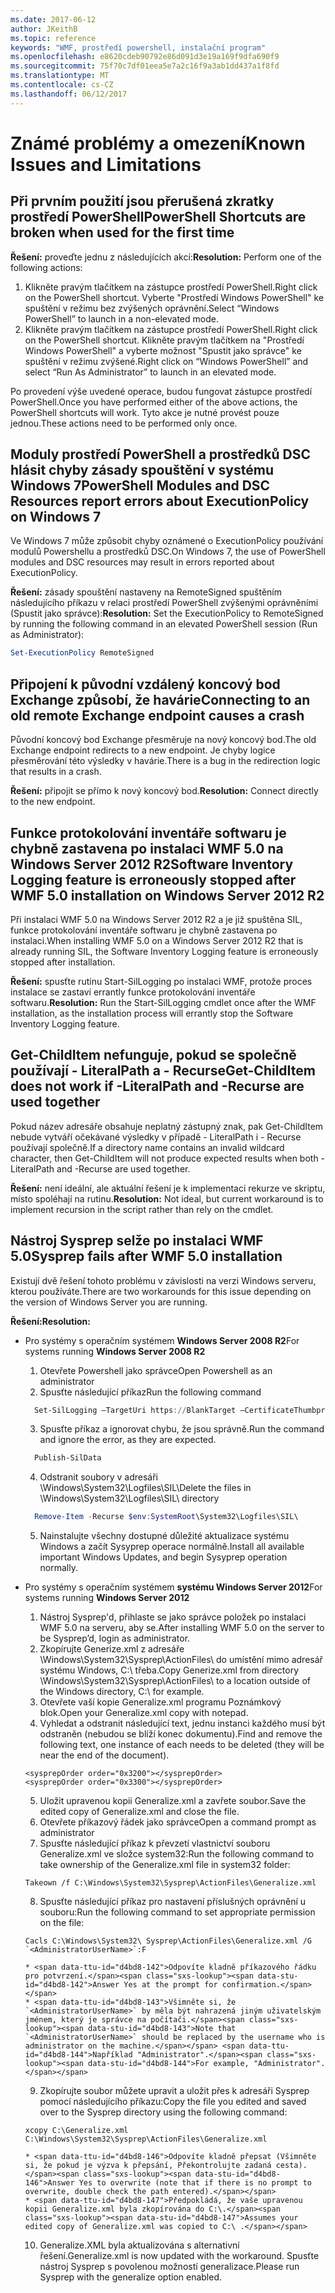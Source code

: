 ```yaml
---
ms.date: 2017-06-12
author: JKeithB
ms.topic: reference
keywords: "WMF, prostředí powershell, instalační program"
ms.openlocfilehash: e8620cdeb90792e86d091d3e19a169f9dfa690f9
ms.sourcegitcommit: 75f70c7df01eea5e7a2c16f9a3ab1dd437a1f8fd
ms.translationtype: MT
ms.contentlocale: cs-CZ
ms.lasthandoff: 06/12/2017
---
```

# <a name="known-issues-and-limitations"></a><span data-ttu-id="d4bd8-102">Známé problémy a omezení</span><span class="sxs-lookup"><span data-stu-id="d4bd8-102">Known Issues and Limitations</span></span>

<a name="powershell-shortcuts-are-broken-when-used-for-the-first-time"></a><span data-ttu-id="d4bd8-103">Při prvním použití jsou přerušená zkratky prostředí PowerShell</span><span class="sxs-lookup"><span data-stu-id="d4bd8-103">PowerShell Shortcuts are broken when used for the first time</span></span>
------------------------------------------------------------

<span data-ttu-id="d4bd8-104">**Řešení:** proveďte jednu z následujících akcí:</span><span class="sxs-lookup"><span data-stu-id="d4bd8-104">**Resolution:** Perform one of the following actions:</span></span>

1.  <span data-ttu-id="d4bd8-105">Klikněte pravým tlačítkem na zástupce prostředí PowerShell.</span><span class="sxs-lookup"><span data-stu-id="d4bd8-105">Right click on the PowerShell shortcut.</span></span> <span data-ttu-id="d4bd8-106">Vyberte "Prostředí Windows PowerShell" ke spuštění v režimu bez zvýšených oprávnění.</span><span class="sxs-lookup"><span data-stu-id="d4bd8-106">Select “Windows PowerShell” to launch in a non-elevated mode.</span></span>
2.  <span data-ttu-id="d4bd8-107">Klikněte pravým tlačítkem na zástupce prostředí PowerShell.</span><span class="sxs-lookup"><span data-stu-id="d4bd8-107">Right click on the PowerShell shortcut.</span></span> <span data-ttu-id="d4bd8-108">Klikněte pravým tlačítkem na "Prostředí Windows PowerShell" a vyberte možnost "Spustit jako správce" ke spuštění v režimu zvýšené.</span><span class="sxs-lookup"><span data-stu-id="d4bd8-108">Right click on “Windows PowerShell” and select “Run As Administrator” to launch in an elevated mode.</span></span>

<span data-ttu-id="d4bd8-109">Po provedení výše uvedené operace, budou fungovat zástupce prostředí PowerShell.</span><span class="sxs-lookup"><span data-stu-id="d4bd8-109">Once you have performed either of the above actions, the PowerShell shortcuts will work.</span></span> <span data-ttu-id="d4bd8-110">Tyto akce je nutné provést pouze jednou.</span><span class="sxs-lookup"><span data-stu-id="d4bd8-110">These actions need to be performed only once.</span></span>


<a name="powershell-modules-and-dsc-resources-report-errors-about-executionpolicy-on-windows-7"></a><span data-ttu-id="d4bd8-111">Moduly prostředí PowerShell a prostředků DSC hlásit chyby zásady spouštění v systému Windows 7</span><span class="sxs-lookup"><span data-stu-id="d4bd8-111">PowerShell Modules and DSC Resources report errors about ExecutionPolicy on Windows 7</span></span>
-------------------------------------------------------------------------------------
<span data-ttu-id="d4bd8-112">Ve Windows 7 může způsobit chyby oznámené o ExecutionPolicy používání modulů Powershellu a prostředků DSC.</span><span class="sxs-lookup"><span data-stu-id="d4bd8-112">On Windows 7, the use of PowerShell modules and DSC resources may result in errors reported about ExecutionPolicy.</span></span>

<span data-ttu-id="d4bd8-113">**Řešení:** zásady spouštění nastaveny na RemoteSigned spuštěním následujícího příkazu v relaci prostředí PowerShell zvýšenými oprávněními (Spustit jako správce):</span><span class="sxs-lookup"><span data-stu-id="d4bd8-113">**Resolution:** Set the ExecutionPolicy to RemoteSigned by running the following command in an elevated PowerShell session (Run as Administrator):</span></span>

```powershell
Set-ExecutionPolicy RemoteSigned
```

<a name="connecting-to-an-old-remote-exchange-endpoint-causes-a-crash"></a><span data-ttu-id="d4bd8-114">Připojení k původní vzdálený koncový bod Exchange způsobí, že havárie</span><span class="sxs-lookup"><span data-stu-id="d4bd8-114">Connecting to an old remote Exchange endpoint causes a crash</span></span>
------------------------------------------------------------

<span data-ttu-id="d4bd8-115">Původní koncový bod Exchange přesměruje na nový koncový bod.</span><span class="sxs-lookup"><span data-stu-id="d4bd8-115">The old Exchange endpoint redirects to a new endpoint.</span></span> <span data-ttu-id="d4bd8-116">Je chyby logice přesměrování této výsledky v havárie.</span><span class="sxs-lookup"><span data-stu-id="d4bd8-116">There is a bug in the redirection logic that results in a crash.</span></span>

<span data-ttu-id="d4bd8-117">**Řešení:** připojit se přímo k nový koncový bod.</span><span class="sxs-lookup"><span data-stu-id="d4bd8-117">**Resolution:** Connect directly to the new endpoint.</span></span>


<a name="software-inventory-logging-feature-is-erroneously-stopped-after-wmf-50-installation-on-windows-server-2012-r2"></a><span data-ttu-id="d4bd8-118">Funkce protokolování inventáře softwaru je chybně zastavena po instalaci WMF 5.0 na Windows Server 2012 R2</span><span class="sxs-lookup"><span data-stu-id="d4bd8-118">Software Inventory Logging feature is erroneously stopped after WMF 5.0 installation on Windows Server 2012 R2</span></span>
-------------------------------------------------------------------------------------------------------------

<span data-ttu-id="d4bd8-119">Při instalaci WMF 5.0 na Windows Server 2012 R2 a je již spuštěna SIL, funkce protokolování inventáře softwaru je chybně zastavena po instalaci.</span><span class="sxs-lookup"><span data-stu-id="d4bd8-119">When installing WMF 5.0 on a Windows Server 2012 R2 that is already running SIL, the Software Inventory Logging feature is erroneously stopped after installation.</span></span>

<span data-ttu-id="d4bd8-120">**Řešení:** spusťte rutinu Start-SilLogging po instalaci WMF, protože proces instalace se zastaví errantly funkce protokolování inventáře softwaru.</span><span class="sxs-lookup"><span data-stu-id="d4bd8-120">**Resolution:** Run the Start-SilLogging cmdlet once after the WMF installation, as the installation process will errantly stop the Software Inventory Logging feature.</span></span>

<a name="get-childitem-does-not-work-if--literalpath-and--recurse-are-used-together"></a><span data-ttu-id="d4bd8-121">Get-ChildItem nefunguje, pokud se společně používají - LiteralPath a - Recurse</span><span class="sxs-lookup"><span data-stu-id="d4bd8-121">Get-ChildItem does not work if -LiteralPath and -Recurse are used together</span></span>
--------------------------------------------------------------------------

<span data-ttu-id="d4bd8-122">Pokud název adresáře obsahuje neplatný zástupný znak, pak Get-ChildItem nebude vytváří očekávané výsledky v případě - LiteralPath i - Recurse používají společně.</span><span class="sxs-lookup"><span data-stu-id="d4bd8-122">If a directory name contains an invalid wildcard character, then Get-ChildItem will not produce expected results when both -LiteralPath and -Recurse are used together.</span></span>

<span data-ttu-id="d4bd8-123">**Řešení:** není ideální, ale aktuální řešení je k implementaci rekurze ve skriptu, místo spoléhají na rutinu.</span><span class="sxs-lookup"><span data-stu-id="d4bd8-123">**Resolution:** Not ideal, but current workaround is to implement recursion in the script rather than rely on the cmdlet.</span></span>


<a name="sysprep-fails-after-wmf-50-installation"></a><span data-ttu-id="d4bd8-124">Nástroj Sysprep selže po instalaci WMF 5.0</span><span class="sxs-lookup"><span data-stu-id="d4bd8-124">Sysprep fails after WMF 5.0 installation</span></span>
----------------------------------------

<span data-ttu-id="d4bd8-125">Existují dvě řešení tohoto problému v závislosti na verzi Windows serveru, kterou používáte.</span><span class="sxs-lookup"><span data-stu-id="d4bd8-125">There are two workarounds for this issue depending on the version of Windows Server you are running.</span></span>

<span data-ttu-id="d4bd8-126">**Řešení:**</span><span class="sxs-lookup"><span data-stu-id="d4bd8-126">**Resolution:**</span></span>
- <span data-ttu-id="d4bd8-127">Pro systémy s operačním systémem **Windows Server 2008 R2**</span><span class="sxs-lookup"><span data-stu-id="d4bd8-127">For systems running **Windows Server 2008 R2**</span></span>
  1. <span data-ttu-id="d4bd8-128">Otevřete Powershell jako správce</span><span class="sxs-lookup"><span data-stu-id="d4bd8-128">Open Powershell as an administrator</span></span>
  2. <span data-ttu-id="d4bd8-129">Spusťte následující příkaz</span><span class="sxs-lookup"><span data-stu-id="d4bd8-129">Run the following command</span></span> 
  
  ```powershell
    Set-SilLogging –TargetUri https://BlankTarget –CertificateThumbprint 0123456789
  ```
  3. <span data-ttu-id="d4bd8-130">Spusťte příkaz a ignorovat chybu, že jsou správně.</span><span class="sxs-lookup"><span data-stu-id="d4bd8-130">Run the command and ignore the error, as they are expected.</span></span>
  
  ```powershell
    Publish-SilData
   ```
  4. <span data-ttu-id="d4bd8-131">Odstranit soubory v adresáři \Windows\System32\Logfiles\SIL\\</span><span class="sxs-lookup"><span data-stu-id="d4bd8-131">Delete the files in  \Windows\System32\Logfiles\SIL\ directory</span></span>
  
  ```powershell
    Remove-Item -Recurse $env:SystemRoot\System32\Logfiles\SIL\
  ```
  5. <span data-ttu-id="d4bd8-132">Nainstalujte všechny dostupné důležité aktualizace systému Windows a začít Sysyprep operace normálně.</span><span class="sxs-lookup"><span data-stu-id="d4bd8-132">Install all available important Windows Updates, and begin Sysyprep operation normally.</span></span>
  
- <span data-ttu-id="d4bd8-133">Pro systémy s operačním systémem **systému Windows Server 2012**</span><span class="sxs-lookup"><span data-stu-id="d4bd8-133">For systems running **Windows Server 2012**</span></span>
  1.    <span data-ttu-id="d4bd8-134">Nástroj Sysprep'd, přihlaste se jako správce položek po instalaci WMF 5.0 na serveru, aby se.</span><span class="sxs-lookup"><span data-stu-id="d4bd8-134">After installing WMF 5.0 on the server to be Sysprep’d, login as administrator.</span></span>
  2.    <span data-ttu-id="d4bd8-135">Zkopírujte Generize.xml z adresáře \Windows\System32\Sysprep\ActionFiles\ do umístění mimo adresář systému Windows, C:\ třeba.</span><span class="sxs-lookup"><span data-stu-id="d4bd8-135">Copy Generize.xml from directory \Windows\System32\Sysprep\ActionFiles\ to a location outside of the Windows directory, C:\ for example.</span></span>
  3.    <span data-ttu-id="d4bd8-136">Otevřete vaší kopie Generalize.xml programu Poznámkový blok.</span><span class="sxs-lookup"><span data-stu-id="d4bd8-136">Open your Generalize.xml copy with notepad.</span></span>
  4.    <span data-ttu-id="d4bd8-137">Vyhledat a odstranit následující text, jednu instanci každého musí být odstraněn (nebudou se blíží konec dokumentu).</span><span class="sxs-lookup"><span data-stu-id="d4bd8-137">Find and remove the following text, one instance of each needs to be deleted (they will be near the end of the document).</span></span>

    ```
    <sysprepOrder order="0x3200"></sysprepOrder>
    <sysprepOrder order="0x3300"></sysprepOrder>
    ```

  5.    <span data-ttu-id="d4bd8-138">Uložit upravenou kopii Generalize.xml a zavřete soubor.</span><span class="sxs-lookup"><span data-stu-id="d4bd8-138">Save the edited copy of Generalize.xml and close the file.</span></span>
  6.    <span data-ttu-id="d4bd8-139">Otevřete příkazový řádek jako správce</span><span class="sxs-lookup"><span data-stu-id="d4bd8-139">Open a command prompt as administrator</span></span>
  7.    <span data-ttu-id="d4bd8-140">Spusťte následující příkaz k převzetí vlastnictví souboru Generalize.xml ve složce system32:</span><span class="sxs-lookup"><span data-stu-id="d4bd8-140">Run the following command to take ownership of the Generalize.xml file in system32 folder:</span></span>

    ```
    Takeown /f C:\Windows\System32\Sysprep\ActionFiles\Generalize.xml 
    ```

  8.    <span data-ttu-id="d4bd8-141">Spusťte následující příkaz pro nastavení příslušných oprávnění u souboru:</span><span class="sxs-lookup"><span data-stu-id="d4bd8-141">Run the following command to set appropriate permission on the file:</span></span>

    ```
    Cacls C:\Windows\System32\ Sysprep\ActionFiles\Generalize.xml /G `<AdministratorUserName>`:F 
    ```
      * <span data-ttu-id="d4bd8-142">Odpovíte kladně příkazového řádku pro potvrzení.</span><span class="sxs-lookup"><span data-stu-id="d4bd8-142">Answer Yes at the prompt for confirmation.</span></span> 
      * <span data-ttu-id="d4bd8-143">Všimněte si, že `<AdministratorUserName>` by měla být nahrazená jiným uživatelským jménem, který je správce na počítači.</span><span class="sxs-lookup"><span data-stu-id="d4bd8-143">Note that `<AdministratorUserName>` should be replaced by the username who is administrator on the machine.</span></span> <span data-ttu-id="d4bd8-144">Například "Administrator".</span><span class="sxs-lookup"><span data-stu-id="d4bd8-144">For example, "Administrator".</span></span>
      
  9.    <span data-ttu-id="d4bd8-145">Zkopírujte soubor můžete upravit a uložit přes k adresáři Sysprep pomocí následujícího příkazu:</span><span class="sxs-lookup"><span data-stu-id="d4bd8-145">Copy the file you edited and saved over to the Sysprep directory using the following command:</span></span>

    ```
    xcopy C:\Generalize.xml C:\Windows\System32\Sysprep\ActionFiles\Generalize.xml 
    ```
      * <span data-ttu-id="d4bd8-146">Odpovíte kladně přepsat (Všimněte si, že pokud je výzva k přepsání, Překontrolujte zadaná cesta).</span><span class="sxs-lookup"><span data-stu-id="d4bd8-146">Answer Yes to overwrite (note that if there is no prompt to overwrite, double check the path entered).</span></span>
      * <span data-ttu-id="d4bd8-147">Předpokládá, že vaše upravenou kopii Generalize.xml byla zkopírována do C:\.</span><span class="sxs-lookup"><span data-stu-id="d4bd8-147">Assumes your edited copy of Generalize.xml was copied to C:\ .</span></span>

  10.   <span data-ttu-id="d4bd8-148">Generalize.XML byla aktualizována s alternativní řešení.</span><span class="sxs-lookup"><span data-stu-id="d4bd8-148">Generalize.xml is now updated with the workaround.</span></span> <span data-ttu-id="d4bd8-149">Spusťte nástroj Sysprep s povolenou možností generalizace.</span><span class="sxs-lookup"><span data-stu-id="d4bd8-149">Please run Sysprep with the generalize option enabled.</span></span>


